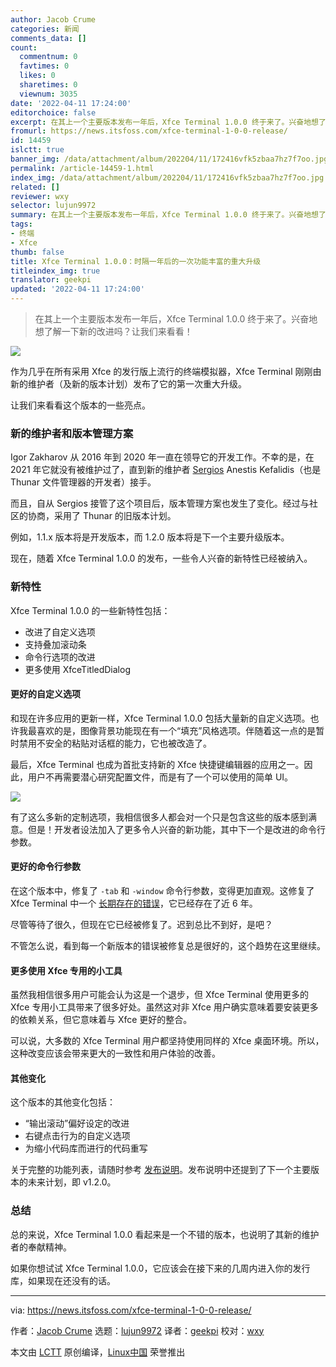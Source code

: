 ```yaml
---
author: Jacob Crume
categories: 新闻
comments_data: []
count:
  commentnum: 0
  favtimes: 0
  likes: 0
  sharetimes: 0
  viewnum: 3035
date: '2022-04-11 17:24:00'
editorchoice: false
excerpt: 在其上一个主要版本发布一年后，Xfce Terminal 1.0.0 终于来了。兴奋地想了解一下新的改进吗？让我们来看看！
fromurl: https://news.itsfoss.com/xfce-terminal-1-0-0-release/
id: 14459
islctt: true
banner_img: /data/attachment/album/202204/11/172416vfk5zbaa7hz7f7oo.jpg
permalink: /article-14459-1.html
index_img: /data/attachment/album/202204/11/172416vfk5zbaa7hz7f7oo.jpg.thumb.jpg
related: []
reviewer: wxy
selector: lujun9972
summary: 在其上一个主要版本发布一年后，Xfce Terminal 1.0.0 终于来了。兴奋地想了解一下新的改进吗？让我们来看看！
tags:
- 终端
- Xfce
thumb: false
title: Xfce Terminal 1.0.0：时隔一年后的一次功能丰富的重大升级
titleindex_img: true
translator: geekpi
updated: '2022-04-11 17:24:00'
---
```



> 
> 在其上一个主要版本发布一年后，Xfce Terminal 1.0.0 终于来了。兴奋地想了解一下新的改进吗？让我们来看看！
> 
> 
> 


![](/data/attachment/album/202204/11/172416vfk5zbaa7hz7f7oo.jpg)


作为几乎在所有采用 Xfce 的发行版上流行的终端模拟器，Xfce Terminal 刚刚由新的维护者（及新的版本计划）发布了它的第一次重大升级。


让我们来看看这个版本的一些亮点。


### 新的维护者和版本管理方案


Igor Zakharov 从 2016 年到 2020 年一直在领导它的开发工作。不幸的是，在 2021 年它就没有被维护过了，直到新的维护者 [Sergios](https://www.youtube.com/channel/UCu8-J-XWcXQhoCopBiJ5-uw/videos) Anestis Kefalidis（也是 Thunar 文件管理器的开发者）接手。


而且，自从 Sergios 接管了这个项目后，版本管理方案也发生了变化。经过与社区的协商，采用了 Thunar 的旧版本计划。


例如，1.1.x 版本将是开发版本，而 1.2.0 版本将是下一个主要升级版本。


现在，随着 Xfce Terminal 1.0.0 的发布，一些令人兴奋的新特性已经被纳入。


### 新特性


Xfce Terminal 1.0.0 的一些新特性包括：


* 改进了自定义选项
* 支持叠加滚动条
* 命令行选项的改进
* 更多使用 XfceTitledDialog


#### 更好的自定义选项


和现在许多应用的更新一样，Xfce Terminal 1.0.0 包括大量新的自定义选项。也许我最喜欢的是，图像背景功能现在有一个“填充”风格选项。伴随着这一点的是暂时禁用不安全的粘贴对话框的能力，它也被改造了。


最后，Xfce Terminal 也成为首批支持新的 Xfce 快捷键编辑器的应用之一。因此，用户不再需要潜心研究配置文件，而是有了一个可以使用的简单 UI。


![](/data/attachment/album/202204/11/172416x3gi3t3656ah3zc5.png)


有了这么多新的定制选项，我相信很多人都会对一个只是包含这些的版本感到满意。但是！开发者设法加入了更多令人兴奋的新功能，其中下一个是改进的命令行参数。


#### 更好的命令行参数


在这个版本中，修复了 `-tab` 和 `-window` 命令行参数，变得更加直观。这修复了 Xfce Terminal 中一个 [长期存在的错误](https://bugzilla.xfce.org/show_bug.cgi?id=12926)，它已经存在了近 6 年。


尽管等待了很久，但现在它已经被修复了。迟到总比不到好，是吧？


不管怎么说，看到每一个新版本的错误被修复总是很好的，这个趋势在这里继续。


#### 更多使用 Xfce 专用的小工具


虽然我相信很多用户可能会认为这是一个退步，但 Xfce Terminal 使用更多的 Xfce 专用小工具带来了很多好处。虽然这对非 Xfce 用户确实意味着要安装更多的依赖关系，但它意味着与 Xfce 更好的整合。


可以说，大多数的 Xfce Terminal 用户都坚持使用同样的 Xfce 桌面环境。所以，这种改变应该会带来更大的一致性和用户体验的改善。


#### 其他变化


这个版本的其他变化包括：


* “输出滚动”偏好设定的改进
* 右键点击行为的自定义选项
* 为缩小代码库而进行的代码重写


关于完整的功能列表，请随时参考 [发布说明](http://users.uoa.gr/~sdi1800073/sources/xfce_blog12.html)。发布说明中还提到了下一个主要版本的未来计划，即 v1.2.0。


### 总结


总的来说，Xfce Terminal 1.0.0 看起来是一个不错的版本，也说明了其新的维护者的奉献精神。


如果你想试试 Xfce Terminal 1.0.0，它应该会在接下来的几周内进入你的发行库，如果现在还没有的话。




---


via: <https://news.itsfoss.com/xfce-terminal-1-0-0-release/>


作者：[Jacob Crume](https://news.itsfoss.com/author/jacob/) 选题：[lujun9972](https://github.com/lujun9972) 译者：[geekpi](https://github.com/geekpi) 校对：[wxy](https://github.com/wxy)


本文由 [LCTT](https://github.com/LCTT/TranslateProject) 原创编译，[Linux中国](https://linux.cn/) 荣誉推出